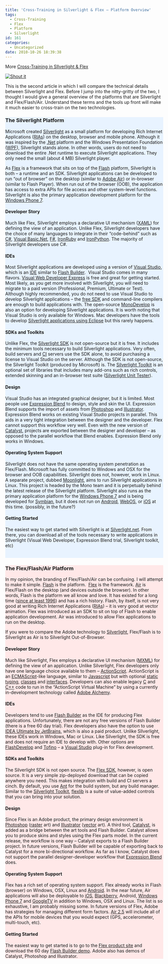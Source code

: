 ```yaml
---
title: 'Cross-Training in Silverlight & Flex – Platform Overview'
tags:
  - Cross-Training
  - Flex
  - Platform
  - Silverlight
id: 161
categories:
  - Uncategorized
date: 2010-10-26 18:39:38
---
```


More [Cross-Training in SIlverlight &amp; Flex](http://houseofbilz.com/archives/2010/10/24/cross-training-in-silverlight-vs-flex/)

[![Shout it](http://dotnetshoutout.com/image.axd?url=http%3A%2F%2Fhouseofbilz.com%2Farchives%2F2010%2F10%2F26%2Fcross-training-in-silverlight-flex-platform-overview%2F)](http://dotnetshoutout.com/Cross-Training-in-Silverlight-Flex-Platform-Overview) 

This is the second article in which I will compare the technical details between Silverlight and Flex. Before I jump into the nitty-gritty of the two, I thought I would give a general overview of the platforms that are Silverlight and Flex/Flash/Air. Understand these terms and the tools up front will make it much easier to cross-train on the two technologies.
  <div style="background-color: #e8f3ff">   

### The Silverlight Platform

Microsoft created [Silverlight](http://www.silverlight.net/) as a small platform for developing Rich Internet Applications ([RIAs](http://en.wikipedia.org/wiki/Rich_Internet_application)) on the desktop, browser and mobile phone. Although it was inspired by the [.Net](http://www.microsoft.com/net/) platform and the Windows Presentation Foundation ([WPF](http://msdn.microsoft.com/en-us/library/aa970268.aspx)), Silverlight stands alone. In other words, users do not need to download the entire .Net runtime to execute Silverlight applications. They only need the small (about 4 MB) Silverlight player.&#160; 

As [Flex](http://www.adobe.com/products/flex/) is a framework that sits on top of the [Flash](http://www.adobe.com/products/flash/) platform, Silverlight is both – a runtime and an SDK. Silverlight applications can be developed to run “out of browser” on the desktop (similar to [Adobe Air](http://www.adobe.com/products/air/)) or in-browser (similar to Flash Player). When run out of the browser (OOB), the application has access to extra APIs for file access and other system-level functions. Silverlight is also the primary application development platform for the [Windows Phone 7](http://www.microsoft.com/windowsphone). 

#### 

#### Developer Story

Much like Flex, Silverlight employs a declarative UI mechanism ([XAML](http://en.wikipedia.org/wiki/XAML)) for defining the view of an application. Unlike Flex, Silverlight developers have the choice of many languages to integrate in their “code-behind” such as [C#](http://en.wikipedia.org/wiki/C_Sharp_(programming_language)), [Visual Basic.Net](http://en.wikipedia.org/wiki/Visual_Basic_.NET), [F#](http://en.wikipedia.org/wiki/F_Sharp_(programming_language)), [IronRuby](http://en.wikipedia.org/wiki/Ironruby) and [IronPython](http://en.wikipedia.org/wiki/Ironpython). The majority of Silverlight developers use C#.

#### IDEs

Most Silverlight applications are developed using a version of [Visual Studio](http://www.microsoft.com/visualstudio/en-us/visual-studio-2010-launch?WT.mc_id=SEARCH&amp;WT.srch=1), which is an [IDE](http://en.wikipedia.org/wiki/Integrated_development_environment) similar to [Flash Builder](http://www.adobe.com/products/flashbuilder/).&#160; Visual Studio comes in many flavors. [Visual Web Developer Express](http://www.microsoft.com/web/gallery/install.aspx?appid=silverlight4tools;silverlight4toolkit;riaservicestoolkit) is free and great for getting started. Most likely, as you get more involved with Silverlight, you will need to migrate to a paid version (Professional, Premium, Ultimate or Test). Although highly recommended, you do not need to use Visual Studio to develop Silverlight applications – the [free SDK](http://www.microsoft.com/downloads/en/details.aspx?FamilyID=b3deb194-ca86-4fb6-a716-b67c2604a139&amp;displaylang=en) and command-line compilers are enough to build applications with. The open-source [MonoDevelop](http://monodevelop.com/) is also an option for developing Silverlight applications. It is worth noting that Visual Studio is only available for Windows. Mac developers have the tools to develop [Silverlight applications using Eclipse](http://www.eclipse4sl.org/) but this rarely happens.

#### 

#### SDKs and Toolkits

Unlike Flex, the [Silverlight SDK](http://www.microsoft.com/downloads/en/details.aspx?FamilyID=b3deb194-ca86-4fb6-a716-b67c2604a139&amp;displaylang=en) is not open-source but it is free. It includes the minimum tools necessary to build Silverlight applications. Very often, build servers and [CI](http://en.wikipedia.org/wiki/Continuous_integration) servers use the SDK alone, to avoid purchasing a license to Visual Studio on the server. Although the SDK is not open-source, the Silverlight Toolkit (produced by Microsoft) is. The [Silverlight Toolkit](http://silverlight.codeplex.com/) is an optional set of libraries that includes many add-ons such as rich controls, extended skinning and an in-browser test suite ([Silverlight Unit Tester](http://code.msdn.microsoft.com/silverlightut)).

#### Design

Visual Studio has an integrated graphical designer, but it is limited. Most people use [Expression Blend](http://www.microsoft.com/expression/products/Blend_Overview.aspx) to design, style and skin the UI. Expression Blend supports the import of assets from [Photoshop](http://www.adobe.com/products/photoshop/photoshop/) and [Illustrator](http://www.adobe.com/products/illustrator/). Expression Blend works on existing Visual Studio projects in parallel. This aids in a very tight integration between the designer and the developer. Flex cannot support this workflow very well. Even with the new version of [Catalyst](http://www.adobe.com/products/flashcatalyst/), projects are exported between the designer and developer – as opposed to the parallel workflow that Blend enables. Expression Blend only works in Windows.

#### Operating System Support

Silverlight does not have the same operating system penetration as Flex/Flash. Microsoft has fully committed to Windows and OSX for the browser and OOB capabilities. Silverlight does not, however, work in Linux. A separate project, dubbed [Moonlight](http://www.mono-project.com/Moonlight), aims to run Silverlight applications in Linux. This project is headed by the Mono team and it is perpetually behind the latest release of the Silverlight platform. Silverlight also runs as the primary application platform for the [Windows Phone 7](http://www.microsoft.com/windowsphone) and is being developed for [Symbian](http://www.symbian.org/), but it does not run on [Android](http://www.android.com/), [WebOS](http://developer.palm.com/), or [iOS](http://en.wikipedia.org/wiki/IOS_(Apple)) at this time. (possibly, in the future?)

#### Getting Started

The easiest way to get started with Silverlight is at [Silverlight.net](http://www.silverlight.net/getstarted/). From there, you can download all of the tools necessary to write applications in SIlverlight (Visual Web Developer, Expression Blend trial, Silverlight toolkit, etc)

&#160;
 </div>  <div style="background-color: #ffe8e8">   

### The Flex/Flash/Air Platform

In my opinion, the branding of Flex/Flash/Air can be confusing. I will attempt to make it simple. [Flash](http://www.adobe.com/products/flashplayer/) is the platform.&#160; [Flex](http://www.adobe.com/products/flex/) is the framework. [Air](http://www.adobe.com/products/air/) is Flex/Flash on the desktop (and devices outside the browser). In other words, Flash is the platform we all know and love. It has existed for a long time ([since at least 1996](http://en.wikipedia.org/wiki/Adobe_Flash)) and has a rich history. Flash, by itself, is not very good at writing Rich Internet Applications ([RIAs](http://en.wikipedia.org/wiki/Rich_Internet_application)) – it is very good at vector animation. Flex was introduced as an SDK to sit on top of Flash to enable application development. Air was introduced to allow Flex applications to run on the desktop.

If you were to compare the Adobe technology to [Silverlight](http://www.silverlight.net), Flex/Flash is to Silverlight as Air is to Silverlight Out-of-Browser.

#### Developer Story

Much like Silverlight, Flex employs a declarative UI mechanism ([MXML](http://en.wikipedia.org/wiki/MXML)) for defining the view of an application. Unlike Silverlight, Flex developers only have one language choice available to them – [ActionScript](http://en.wikipedia.org/wiki/ActionScript). ActionScript is an [ECMAScript](http://en.wikipedia.org/wiki/ECMAScript)-like language, similar to [Javascript](http://en.wikipedia.org/wiki/Javascript) but with optional [static typing](http://en.wikipedia.org/wiki/Static_typing#Static_typing), [classes](http://en.wikipedia.org/wiki/Class_(computer_science)) and [interfaces](http://en.wikipedia.org/wiki/Interface_(computer_science)). Developers can also enable legacy [C](http://en.wikipedia.org/wiki/C_(programming_language)) and [C++](http://en.wikipedia.org/wiki/C%2B%2B) code to run in the “ActionScript Virtual Machine” by using a currently in-development technology called [Adobe Alchemy](http://labs.adobe.com/technologies/alchemy/).

#### IDEs

Developers tend to use [Flash Builder](http://www.adobe.com/products/flashbuilder/) as the IDE for producing Flex applications. Unfortunately, there are not any free versions of Flash Builder (there is a free 60 day trial). Flex developers also have the option to use [IDEA Ultimate by JetBrains](http://www.jetbrains.com/idea/), which is also a paid product. Unlike SIlverlight, these IDEs work in WIndows, Mac or Linux. Like Silverlight, the SDK is free and does not require an IDE to develop with. Other options are [FlashDevelop](http://www.flashdevelop.org/) and [Tofino](http://www.ensemble.com/products/tofino.shtml) – a [Visual Studio](http://www.microsoft.com/visualstudio/en-us/visual-studio-2010-launch?WT.mc_id=SEARCH&amp;WT.srch=1) plug-in for Flex development.

#### SDKs and Toolkits

The Silverlight SDK is not open source. The [Flex SDK](http://www.adobe.com/products/flex/), however, is open source. It is a very simple zip-deployed download that can be copied anywhere you need. This makes integration with build and CI servers a cinch. By default, you use [Ant](http://en.wikipedia.org/wiki/Apache_Ant) for the build system, but any build manager. Similar to the [Silverlight Toolkit](http://silverlight.codeplex.com/), [flexlib](http://code.google.com/p/flexlib/) is a suite of value-added controls that you can bring into your solution.

#### Design

Since Flex is an Adobe product, the primary design environment is [Photoshop](http://www.adobe.com/products/photoshop/photoshop/) ([raster](http://en.wikipedia.org/wiki/Raster_graphics) art) and [Illustrator](http://www.adobe.com/products/illustrator/) ([vector](http://en.wikipedia.org/wiki/Vector_graphics) art). A third tool, [Catalyst](http://www.adobe.com/products/flashcatalyst/), is added as a bridge between the art tools and Flash Builder. Catalyst allows you to produce skins and styles using the Flex parts model. In the current release, the workflow is one way – Catalyst exports to a Flash Builder project. In future versions, Flash Builder will be capable of exporting back to Catalyst for a more bi-directional workflow. As far as I know, Catalyst does not support the parallel designer-developer workflow that [Expression Blend](http://www.microsoft.com/expression/products/Blend_Overview.aspx) does.&#160; 

#### Operating System Support

Flex has a rich set of operating system support. Flex already works in Flash (browser) on Windows, OSX, Linux and [Android](http://www.android.com/). In the near future, Air applications will also be deployable to [iOS](http://en.wikipedia.org/wiki/IOS_(Apple)), [Blackberry](http://na.blackberry.com/eng/playbook-tablet//), Android, [Windows Phone 7](http://www.microsoft.com/windowsphone) and [GoogleTV](http://www.google.com/tv/) in addition to Windows, OSX and Linux. The list is so exhaustive, I am probably missing some. In future versions of Flex, Adobe has strategies for managing different form factors. [Air 2.5](http://www.adobe.com/devnet/air/articles/air25_whatsnew.html) will include all of the APIs for mobile devices that you would expect (GPS, accelerometer, multi-touch, etc).

#### Getting Started

The easiest way to get started is to go to the [Flex product site](http://www.adobe.com/products/flex/) and download the 60 day [Flash Builder demo](http://www.adobe.com/products/flashbuilder/). Adobe also has demos of Catalyst, Photoshop and Illustrator.
 </div>